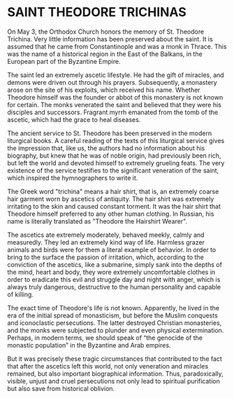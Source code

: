 # SAINT THEODORE TRICHINAS

On May 3, the Orthodox Church honors the memory of St. Theodore Trichina. Very little information has been preserved about the saint. It is assumed that he came from Constantinople and was a monk in Thrace. This was the name of a historical region in the East of the Balkans, in the European part of the Byzantine Empire.

The saint led an extremely ascetic lifestyle. He had the gift of miracles, and demons were driven out through his prayers. Subsequently, a monastery arose on the site of his exploits, which received his name. Whether Theodore himself was the founder or abbot of this monastery is not known for certain. The monks venerated the saint and believed that they were his disciples and successors. Fragrant myrrh emanated from the tomb of the ascetic, which had the grace to heal diseases.

The ancient service to St. Theodore has been preserved in the modern liturgical books. A careful reading of the texts of this liturgical service gives the impression that, like us, the authors had no information about his biography, but knew that he was of noble origin, had previously been rich, but left the world and devoted himself to extremely grueling feats. The very existence of the service testifies to the significant veneration of the saint, which inspired the hymnographers to write it.

The Greek word "trichina" means a hair shirt, that is, an extremely coarse hair garment worn by ascetics of antiquity. The hair shirt was extremely irritating to the skin and caused constant torment. It was the hair shirt that Theodore himself preferred to any other human clothing. In Russian, his name is literally translated as "Theodore the Hairshirt Wearer".

The ascetics ate extremely moderately, behaved meekly, calmly and measuredly. They led an extremely kind way of life. Harmless grazer animals and birds were for them a literal example of behavior. In order to bring to the surface the passion of irritation, which, according to the conviction of the ascetics, like a submarine, simply sank into the depths of the mind, heart and body, they wore extremely uncomfortable clothes in order to eradicate this evil and struggle day and night with anger, which is always truly dangerous, destructive to the human personality and capable of killing.

The exact time of Theodore's life is not known. Apparently, he lived in the era of the initial spread of monasticism, but before the Muslim conquests and iconoclastic persecutions. The latter destroyed Christian monasteries, and the monks were subjected to plunder and even physical extermination. Perhaps, in modern terms, we should speak of “the genocide of the monastic population” in the Byzantine and Arab empires.

But it was precisely these tragic circumstances that contributed to the fact that after the ascetics left this world, not only veneration and miracles remained, but also important biographical information. Thus, paradoxically, visible, unjust and cruel persecutions not only lead to spiritual purification but also save from historical oblivion.
